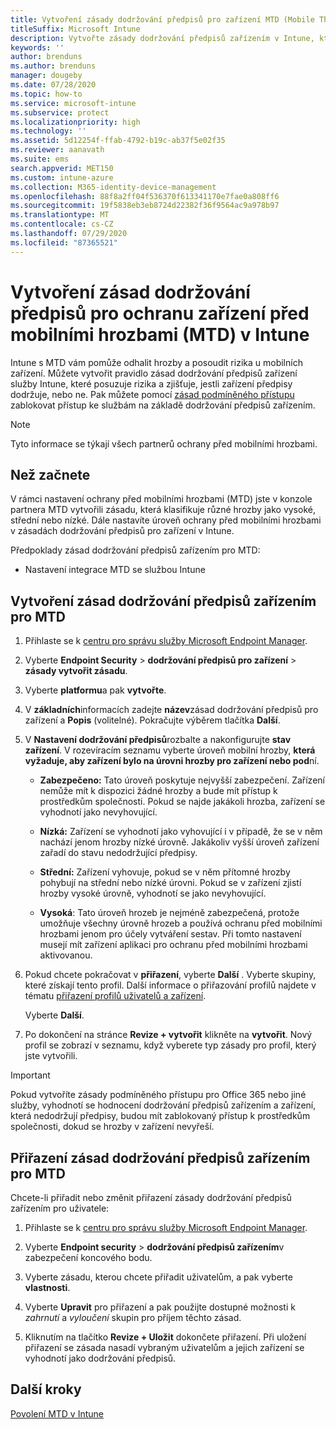 ```yaml
---
title: Vytvoření zásady dodržování předpisů pro zařízení MTD (Mobile Threat obrany) pomocí Microsoft Intune
titleSuffix: Microsoft Intune
description: Vytvořte zásady dodržování předpisů zařízením v Intune, které využívají úrovně hrozby partnerů MTD k určení, jestli má mobilní zařízení přístup k firemním prostředkům.
keywords: ''
author: brenduns
ms.author: brenduns
manager: dougeby
ms.date: 07/28/2020
ms.topic: how-to
ms.service: microsoft-intune
ms.subservice: protect
ms.localizationpriority: high
ms.technology: ''
ms.assetid: 5d12254f-ffab-4792-b19c-ab37f5e02f35
ms.reviewer: aanavath
ms.suite: ems
search.appverid: MET150
ms.custom: intune-azure
ms.collection: M365-identity-device-management
ms.openlocfilehash: 88f8a2ff04f536370f613341170e7fae0a808ff6
ms.sourcegitcommit: 19f5838eb3eb8724d22382f36f9564ac9a978b97
ms.translationtype: MT
ms.contentlocale: cs-CZ
ms.lasthandoff: 07/29/2020
ms.locfileid: "87365521"
---
```

# <a name="create-mobile-threat-defense-mtd-device-compliance-policy-with-intune"></a>Vytvoření zásad dodržování předpisů pro ochranu zařízení před mobilními hrozbami (MTD) v Intune

Intune s MTD vám pomůže odhalit hrozby a posoudit rizika u mobilních zařízení. Můžete vytvořit pravidlo zásad dodržování předpisů zařízení služby Intune, které posuzuje rizika a zjišťuje, jestli zařízení předpisy dodržuje, nebo ne. Pak můžete pomocí [zásad podmíněného přístupu](create-conditional-access-intune.md) zablokovat přístup ke službám na základě dodržování předpisů zařízením.

> [!NOTE]
> Tyto informace se týkají všech partnerů ochrany před mobilními hrozbami.

## <a name="before-you-begin"></a>Než začnete

V rámci nastavení ochrany před mobilními hrozbami (MTD) jste v konzole partnera MTD vytvořili zásadu, která klasifikuje různé hrozby jako vysoké, střední nebo nízké. Dále nastavíte úroveň ochrany před mobilními hrozbami v zásadách dodržování předpisů pro zařízení v Intune.

Předpoklady zásad dodržování předpisů zařízením pro MTD:

- Nastavení integrace MTD se službou Intune

## <a name="to-create-an-mtd-device-compliance-policy"></a>Vytvoření zásad dodržování předpisů zařízením pro MTD

1. Přihlaste se k [centru pro správu služby Microsoft Endpoint Manager](https://go.microsoft.com/fwlink/?linkid=2109431).

2. Vyberte **Endpoint Security**  >  **dodržování předpisů pro zařízení**  >  **zásady vytvořit zásadu**.

3. Vyberte **platformu**a pak **vytvořte**.

4. V **základních**informacích zadejte **název**zásad dodržování předpisů pro zařízení a **Popis** (volitelné). Pokračujte výběrem tlačítka **Další**.


5. V **Nastavení dodržování předpisů**rozbalte a nakonfigurujte **stav zařízení**. V rozevíracím seznamu vyberte úroveň mobilní hrozby, **která vyžaduje, aby zařízení bylo na úrovni hrozby pro zařízení nebo pod**ní.

   - **Zabezpečeno:** Tato úroveň poskytuje nejvyšší zabezpečení. Zařízení nemůže mít k dispozici žádné hrozby a bude mít přístup k prostředkům společnosti. Pokud se najde jakákoli hrozba, zařízení se vyhodnotí jako nevyhovující.

   - **Nízká:** Zařízení se vyhodnotí jako vyhovující i v případě, že se v něm nachází jenom hrozby nízké úrovně. Jakákoliv vyšší úroveň zařízení zařadí do stavu nedodržující předpisy.

   - **Střední:** Zařízení vyhovuje, pokud se v něm přítomné hrozby pohybují na střední nebo nízké úrovni. Pokud se v zařízení zjistí hrozby vysoké úrovně, vyhodnotí se jako nevyhovující.

   - **Vysoká**: Tato úroveň hrozeb je nejméně zabezpečená, protože umožňuje všechny úrovně hrozeb a používá ochranu před mobilními hrozbami jenom pro účely vytváření sestav. Při tomto nastavení musejí mít zařízení aplikaci pro ochranu před mobilními hrozbami aktivovanou.

6. Pokud chcete pokračovat v **přiřazení**, vyberte **Další** . Vyberte skupiny, které získají tento profil. Další informace o přiřazování profilů najdete v tématu [přiřazení profilů uživatelů a zařízení](../configuration/device-profile-assign.md).

   Vyberte **Další**.

7. Po dokončení na stránce **Revize + vytvořit** klikněte na **vytvořit**. Nový profil se zobrazí v seznamu, když vyberete typ zásady pro profil, který jste vytvořili.

> [!IMPORTANT]
> Pokud vytvoříte zásady podmíněného přístupu pro Office 365 nebo jiné služby, vyhodnotí se hodnocení dodržování předpisů zařízením a zařízení, která nedodržují předpisy, budou mít zablokovaný přístup k prostředkům společnosti, dokud se hrozby v zařízení nevyřeší.

## <a name="to-assign-an-mtd-device-compliance-policy"></a>Přiřazení zásad dodržování předpisů zařízením pro MTD

Chcete-li přiřadit nebo změnit přiřazení zásady dodržování předpisů zařízením pro uživatele:

1. Přihlaste se k [centru pro správu služby Microsoft Endpoint Manager](https://go.microsoft.com/fwlink/?linkid=2109431).

2. Vyberte **Endpoint security**  >  **dodržování předpisů zařízením**v zabezpečení koncového bodu.

3. Vyberte zásadu, kterou chcete přiřadit uživatelům, a pak vyberte **vlastnosti**.

4. Vyberte **Upravit** pro přiřazení a pak použijte dostupné možnosti k *zahrnutí* a *vyloučení* skupin pro příjem těchto zásad.  

5. Kliknutím na tlačítko **Revize + Uložit** dokončete přiřazení. Při uložení přiřazení se zásada nasadí vybraným uživatelům a jejich zařízení se vyhodnotí jako dodržování předpisů.

## <a name="next-steps"></a>Další kroky

[Povolení MTD v Intune](mtd-connector-enable.md)
